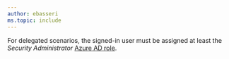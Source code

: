 ```yaml
---
author: ebasseri
ms.topic: include
---
```


For delegated scenarios, the signed-in user must be assigned at least the *Security Administrator* [Azure AD role](/azure/active-directory/roles/permissions-reference?toc=%2Fgraph%2Ftoc.json).